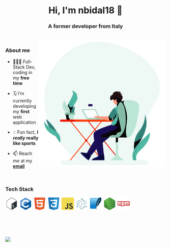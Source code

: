 <h1 align="center">
  Hi, I'm nbidal18 👋
</h1>

<h3 align="center">
  A former developer from Italy
</h3>

<br>

 <picture>
  <!-- dark mode -->
    <source media="(prefers-color-scheme: dark)" 
    srcset="https://github.com/nbidal18/nbidal18/blob/main/assets/art/dark_dev.gif" >
  <!-- light mode -->
    <img align="right" width="400" src="https://github.com/nbidal18/nbidal18/blob/main/assets/art/light_dev.gif">
  </picture>

<h3 align="left">
  About me
</h3>

<p>
  
  - 👨🏻‍💻 Full-Stack Dev, coding in my **free time**

  - 🗓️ I’m currently developing my **first** web application

  - 💡 Fun fact, **I *really* really like sports**

  - 📫 Reach me at my <a href="mailto:nizarbidal18@gmail.com">**email**</a>

</p>

<br>

<h3 align="left">
  Tech Stack
</h3>

<p align="left">
  <img alt="mysql" src="https://github.com/nbidal18/nbidal18/blob/main/assets/tech_stack/bash-icon.svg" width="40" height="40" />
  <img alt="mysql" src="https://github.com/nbidal18/nbidal18/blob/main/assets/tech_stack/c-icon.svg" width="40" height="40" />
  <img alt="mysql" src="https://github.com/nbidal18/nbidal18/blob/main/assets/tech_stack/html5-icon.svg" width="40" height="40" />
  <img alt="mysql" src="https://github.com/nbidal18/nbidal18/blob/main/assets/tech_stack/css3-icon.svg" width="40" height="40" />
  <img alt="mysql" src="https://github.com/nbidal18/nbidal18/blob/main/assets/tech_stack/javascript-icon.svg" width="40" height="40" />
  <img alt="mysql" src="https://github.com/nbidal18/nbidal18/blob/main/assets/tech_stack/electron-icon.svg" width="40" height="40" />
  <img alt="mysql" src="https://github.com/nbidal18/nbidal18/blob/main/assets/tech_stack/sqlite-icon.svg" width="40" height="40" />
  <img alt="mysql" src="https://github.com/nbidal18/nbidal18/blob/main/assets/tech_stack/nodejs-icon.svg" width="40" height="40" />
  <img alt="mysql" src="https://github.com/nbidal18/nbidal18/blob/main/assets/tech_stack/npm-icon.svg" width="40" height="40" />
</p>

<br>
<br>
<br>

<p>
    <picture>
      <!-- dark mode
      <source media="(prefers-color-scheme: dark)" 
          srcset="https://github-readme-streak-stats.herokuapp.com/?user=nbidal18&exclude_days=Sun%2CSat&excludeDaysLabel=0c1117&stroke=1D2B3D&background=0c1117&ring=417bff&fire=22c55e&currStreakNum=a0bdff&currStreakLabel=a0bdff&sideNums=a0bdff&sideLabels=a0bdff&dates=417bff&hide_border=false&border=1D2B3D">
      <!-- light mode 
      <img align="left" src="https://github-readme-streak-stats.herokuapp.com/?user=nbidal18&exclude_days=Sun%2CSat&excludeDaysLabel=fefeff&stroke=c4c4c4&background=fefeff&ring=32857c&fire=ff3c0b&currStreakNum=50b9a6&currStreakLabel=50b9a6&sideNums=50b9a6&sideLabels=50b9a6&dates=32857c&hide_border=false&border=c4c4c4">
    </picture>
    <picture>
      <!-- dark mode -->
      <source media="(prefers-color-scheme: dark)" 
          srcset="https://github-readme-stats.vercel.app/api/top-langs?username=nbidal18&show_icons=true&theme=dark&title_color=a0bdff&text_color=417bff&border_color=1D2B3D&bg_color=0c1117&hide_border=false&locale=en&layout=compact">
      <!-- light mode -->
      <img align="center" src="https://github-readme-stats.vercel.app/api/top-langs?username=nbidal18&show_icons=true&theme=dark&title_color=50b9a6&text_color=32857c&border_color=c4c4c4&bg_color=fefeff&hide_border=false&locale=en&layout=compact">
    </picture>
</p>


